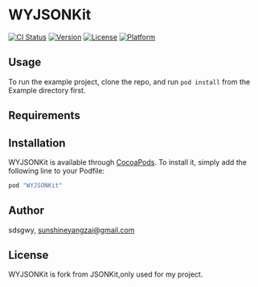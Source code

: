 # WYJSONKit

[![CI Status](http://img.shields.io/travis/sdsgwy/WYJSONKit.svg?style=flat)](https://travis-ci.org/sdsgwy/WYJSONKit)
[![Version](https://img.shields.io/cocoapods/v/WYJSONKit.svg?style=flat)](http://cocoapods.org/pods/WYJSONKit)
[![License](https://img.shields.io/cocoapods/l/WYJSONKit.svg?style=flat)](http://cocoapods.org/pods/WYJSONKit)
[![Platform](https://img.shields.io/cocoapods/p/WYJSONKit.svg?style=flat)](http://cocoapods.org/pods/WYJSONKit)

## Usage

To run the example project, clone the repo, and run `pod install` from the Example directory first.

## Requirements

## Installation

WYJSONKit is available through [CocoaPods](http://cocoapods.org). To install
it, simply add the following line to your Podfile:

```ruby
pod "WYJSONKit"
```

## Author

sdsgwy, sunshineyangzai@gmail.com

## License

WYJSONKit is fork  from JSONKit,only used for my project.
